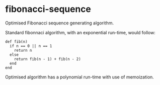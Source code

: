 # fibonacci-sequence #

Optimised Fibonacci sequence generating algorithm.

Standard fibonnaci algorithm, with an exponential run-time, would follow:
```
def fib(n)
  if n == 0 || n == 1
    return n
  else
    return fib(n - 1) + fib(n - 2)
  end
end
```
Optimised algorithm has a polynomial run-time with use of memoization.